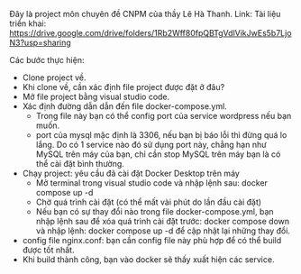 Đây là project môn chuyên đề CNPM của thầy Lê Hà Thanh.
Link: Tài liệu triển khai: https://drive.google.com/drive/folders/1Rb2Wff80fpQBTgVdlVikJwEs5b7LjoN3?usp=sharing
<!-- ttttt -->
Các bước thực hiện:
- Clone project về.
- Khi clone về, cần xác định file project được đặt ở đâu?
- Mở file project bằng visual studio code.
- Xác định đường dẫn dẫn đến file docker-compose.yml.
    + Trong file này bạn có thể config port của service wordpress nếu bạn muốn.
    + port của mysql mặc định là 3306, nếu bạn bị báo lỗi thì đừng quá lo lắng. Do có 1 service nào đó sử dụng port này, chẳng hạn như MySQL trên máy của bạn, chỉ cần stop MySQL trên máy bạn là có thể cài đặt bình thường.
- Chạy project: yêu cầu đã cài đặt Docker Desktop trên máy
    + Mở terminal trong visual studio code và nhập lệnh sau: docker compose up -d
    + Chờ quá trình cài đặt (có thể mất vài phút do lần đầu cài đặt)
    + Nếu bạn có sự thay đổi nào trong file docker-compose.yml, bạn nhập lệnh sau để xóa quá trình cài đặt trước: docker compose down và nhập lệnh: docker compose up -d để cập nhật lại những thay đổi.
- config file nginx.conf: bạn cần config file này phù hợp để có thể build được tốt nhất.
- Khi build thành công, bạn vào docker sẽ thấy xuất hiện các service.
